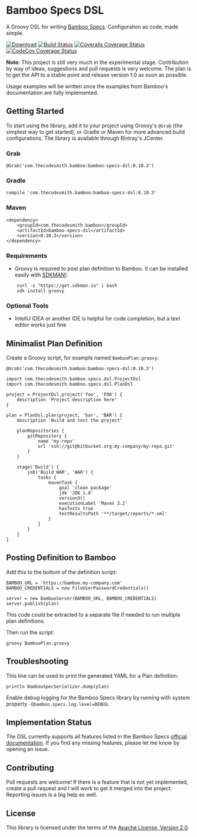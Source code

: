 # Bamboo Specs DSL

A Groovy DSL for writing [Bamboo
Specs](https://confluence.atlassian.com/bamboo/bamboo-specs-894743906.html).
Configuration as code, made simple.

[![Download](https://api.bintray.com/packages/thecodesmith/maven/bamboo-specs-dsl/images/download.svg)](https://bintray.com/thecodesmith/maven/bamboo-specs-dsl/_latestVersion)
[![Build Status](https://travis-ci.org/thecodesmith/bamboo-specs-dsl.svg?branch=master)](https://travis-ci.org/thecodesmith/bamboo-specs-dsl)
[![Coveralls Coverage Status](https://coveralls.io/repos/github/thecodesmith/bamboo-specs-dsl/badge.svg?branch=master)](https://coveralls.io/github/thecodesmith/bamboo-specs-dsl?branch=master)
[![CodeCov Coverage Status](https://codecov.io/gh/thecodesmith/bamboo-specs-dsl/branch/master/graph/badge.svg)](https://codecov.io/gh/thecodesmith/bamboo-specs-dsl)

**Note:** This project is still very much in the experimental stage. Contribution by
way of ideas, suggestions and pull requests is very welcome. The plan is to get
the API to a stable point and release version 1.0 as soon as possible.

Usage examples will be written once the examples from Bamboo's documentation are
fully implemented.


## Getting Started

To start using the library, add it to your project using Groovy's `@Grab` (the
simplest way to get started), or Gradle or Maven for more advanced build
configurations. The library is available through Bintray's JCenter.

### Grab

    @Grab('com.thecodesmith.bamboo:bamboo-specs-dsl:0.10.3')

### Gradle

    compile 'com.thecodesmith.bamboo:bamboo-specs-dsl:0.10.3'

### Maven

    <dependency>
        <groupId>com.thecodesmith.bamboo</groupId>
        <artifactId>bamboo-specs-dsl</artifactId>
        <version>0.10.3</version>
    </dependency>

### Requirements

* Groovy is required to post plan definition to Bamboo. It can be installed
  easily with [SDKMAN!](http://sdkman.io):
```
    curl -s "https://get.sdkman.io" | bash
    sdk install groovy
```

### Optional Tools

* IntelliJ IDEA or another IDE is helpful for code completion, but a text
  editor works just fine


## Minimalist Plan Definition

Create a Groovy script, for example named `BambooPlan.groovy`:

    @Grab('com.thecodesmith.bamboo:bamboo-specs-dsl:0.10.3')

    import com.thecodesmith.bamboo.specs.dsl.ProjectDsl
    import com.thecodesmith.bamboo.specs.dsl.PlanDsl

    project = ProjectDsl.project('foo', 'FOO') {
        description 'Project description here'
    }

    plan = PlanDsl.plan(project, 'bar', 'BAR') {
        description 'Build and test the project'

        planRepositories {
            gitRepository {
                name 'my-repo'
                url 'ssh://git@bitbucket.org:my-company/my-repo.git'
            }
        }

        stage('Build') {
            job('Build WAR', 'WAR') {
                tasks {
                    mavenTask {
                        goal 'clean package'
                        jdk 'JDK 1.8'
                        version3()
                        executionLabel 'Maven 3.2'
                        hasTests true
                        testResultsPath '**/target/reports/*.xml'
                    }
                }
            }
        }
    }


## Posting Definition to Bamboo

Add this to the bottom of the definition script:

    BAMBOO_URL = 'https://bamboo.my-company.com'
    BAMBOO_CREDENTIALS = new FileUserPasswordCredentials()

    server = new BambooServer(BAMBOO_URL, BAMBOO_CREDENTIALS)
    server.publish(plan)

This code could be extracted to a separate file if needed to run multiple plan
definitions.

Then run the script:

    groovy BambooPlan.groovy


## Troubleshooting

This line can be used to print the generated YAML for a Plan definition:

    println BambooSpecSerializer.dump(plan)

Enable debug logging for the Bamboo Specs library by running with system
property `-Dbamboo.specs.log.level=DEBUG`.


## Implementation Status

The DSL currently supports all features listed in the Bamboo Specs [official
documentation](https://docs.atlassian.com/bamboo-specs-docs/latest). If you find
any missing features, please let me know by opening an issue.


## Contributing

Pull requests are welcome! If there is a feature that is not yet implemented,
create a pull request and I will work to get it merged into the project.
Reporting issues is a big help as well.


## License

This library is licensed under the terms of the [Apache License, Version
2.0](http://www.apache.org/licenses/LICENSE-2.0.html).
